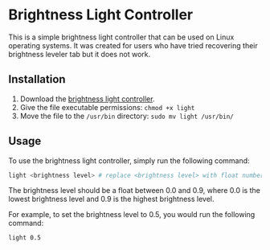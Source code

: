 # Brightness Light Controller

This is a simple brightness light controller that can be used on Linux operating systems. It was created for users who have tried recovering their brightness leveler tab but it does not work.

## Installation

1. Download the [brightness light controller](light).
2. Give the file executable permissions: `chmod +x light`
3. Move the file to the `/usr/bin` directory: `sudo mv light /usr/bin/`

## Usage

To use the brightness light controller, simply run the following command:

```bash
light <brightness level> # replace <brightness level> with float numbers
```

The brightness level should be a float between 0.0 and 0.9, where 0.0 is the lowest brightness level and 0.9 is the highest brightness level.

For example, to set the brightness level to 0.5, you would run the following command:
```bash
light 0.5
```
